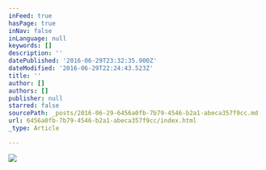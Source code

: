 ```yaml
---
inFeed: true
hasPage: true
inNav: false
inLanguage: null
keywords: []
description: ''
datePublished: '2016-06-29T23:32:35.900Z'
dateModified: '2016-06-29T22:24:43.523Z'
title: ''
author: []
authors: []
publisher: null
starred: false
sourcePath: _posts/2016-06-29-6456a0fb-7b79-4546-b2a1-abeca357f9cc.md
url: 6456a0fb-7b79-4546-b2a1-abeca357f9cc/index.html
_type: Article

---
```

![](https://the-grid-user-content.s3-us-west-2.amazonaws.com/37fa6289-e24d-4c59-913d-2722a36cea1e.jpg)